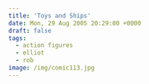 ```yaml
---
title: 'Toys and Ships'
date: Mon, 29 Aug 2005 20:29:00 +0000
draft: false
tags:
  - action figures
  - elliot
  - rob
image: /img/comic113.jpg
---
```


